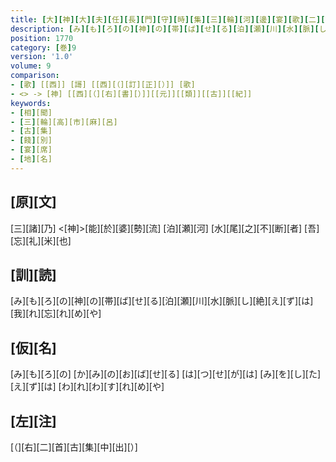 ```yaml
---
title: [大][神][大][夫][任][長][門][守][時][集][三][輪][河][邊][宴][歌][二][首]
description: [み][も][ろ][の][神][の][帯][ば][せ][る][泊][瀬][川][水][脈][し][絶][え][ず][は][我][れ][忘][れ][め][や]
position: 1770
category: [巻]9
version: '1.0'
volume: 9
comparison:
- [歌] [[西]] [謌] [[西][（][訂][正][）]] [歌]
- <> -> [神] [[西][（][右][書][）]][[元]][[類]][[古]][[紀]]
keywords:
- [相][聞]
- [三][輪][高][市][麻][呂]
- [古][集]
- [餞][別]
- [宴][席]
- [地][名]
---
```


## [原][文]

[三][諸][乃] <[神]>[能][於][婆][勢][流] [泊][瀬][河] [水][尾][之][不][断][者] [吾][忘][礼][米][也]

## [訓][読]

[み][も][ろ][の][神][の][帯][ば][せ][る][泊][瀬][川][水][脈][し][絶][え][ず][は][我][れ][忘][れ][め][や]

## [仮][名]

[み][も][ろ][の] [か][み][の][お][ば][せ][る] [は][つ][せ][が][は] [み][を][し][た][え][ず][は] [わ][れ][わ][す][れ][め][や]

## [左][注]

[（][右][二][首][古][集][中][出][）]
